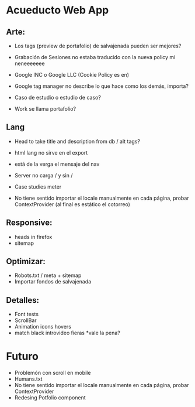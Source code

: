 # Acueducto Web App

## Arte:

- Los tags (preview de portafolio) de salvajenada pueden ser mejores?
- Grabación de Sesiones no estaba traducido con la nueva policy mi neneeeeeee
- Google INC o Google LLC (Cookie Policy es en)
- Google tag manager no describe lo que hace como los demás, importa?

- Caso de estudio o estudio de caso?
- Work se llama portafolio?

## Lang

- Head to take title and description from db / alt tags?
- html lang no sirve en el export
- está de la verga el mensaje del nav
- Server no carga / y sin /

- Case studies meter
- No tiene sentido importar el locale manualmente en cada página, probar ContextProvider (al final es estático el cotorreo)

## Responsive:

- heads in firefox
- sitemap

## Optimizar:

- Robots.txt / meta + sitemap
- Importar fondos de salvajenada

## Detalles:

- Font tests
- ScrollBar
- Animation icons hovers
- match black introvideo fieras \*vale la pena?

# Futuro

- Problemón con scroll en mobile
- Humans.txt
- No tiene sentido importar el locale manualmente en cada página, probar ContextProvider
- Redesing Potfolio component
